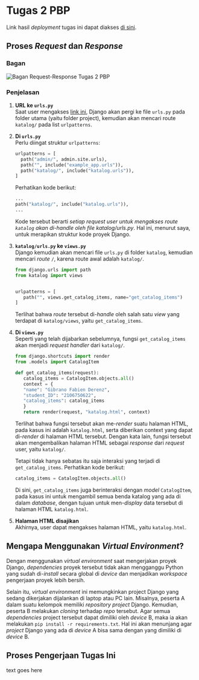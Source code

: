 # Tugas 2 PBP

Link hasil _deployment_ tugas ini dapat diakses [di sini](https://gibs-tugas-2-pbp.herokuapp.com/katalog/).

## Proses _Request_ dan _Response_

### Bagan
![Bagan Request-Response Tugas 2 PBP](https://user-images.githubusercontent.com/70869295/189836526-d7899933-6c75-4275-9802-3150d6153bb6.png)

### Penjelasan

1. **URL ke `urls.py`<br>**
   Saat user mengakses [link ini](https://gibs-tugas-2-pbp.herokuapp.com/katalog/), Django akan pergi ke file `urls.py` pada folder utama (yaitu folder project), kemudian akan mencari route `katalog/` pada list `urlpatterns`.

2. **Di `urls.py`<br>**
   Perlu diingat struktur `urlpatterns`:

   ```py
   urlpatterns = [
     path("admin/", admin.site.urls),
     path("", include("example_app.urls")),
     path("katalog/", include("katalog.urls")),
   ]
   ```

   Perhatikan kode berikut:

   ```py
   ...
   path("katalog/", include("katalog.urls")),
   ...
   ```

   Kode tersebut berarti _setiap request user untuk mengakses route `katalog` akan di-handle oleh file katalog/urls.py_. Hal ini, menurut saya, untuk merapikan struktur kode proyek Django.

3. **`katalog/urls.py` ke `views.py`**<br>
   Django kemudian akan mencari file `urls.py` di folder `katalog`, kemudian mencari _route_ `/`, karena route awal adalah `katalog/`.

   ```py
   from django.urls import path
   from katalog import views


   urlpatterns = [
      path("", views.get_catalog_items, name="get_catalog_items")
   ]
   ```

   Terlihat bahwa _route_ tersebut di-_handle_ oleh salah satu _view_ yang terdapat di `katalog/views`, yaitu `get_catalog_items`.

4. **Di `views.py`**<br>
   Seperti yang telah dijabarkan sebelumnya, fungsi `get_catalog_items` akan menjadi _request handler_ dari `katalog/`.

   ```py
   from django.shortcuts import render
   from .models import CatalogItem

   def get_catalog_items(request):
      catalog_items = CatalogItem.objects.all()
      context = {
      "name": "Gibrano Fabien Derenz",
      "student_ID": "2106750622",
      "catalog_items": catalog_items
      }
      return render(request, "katalog.html", context)
   ```

   Terlihat bahwa fungsi tersebut akan me-_render_ suatu halaman HTML, pada kasus ini adalah `katalog.html`, serta diberikan context yang dapat di-_render_ di halaman HTML tersebut. Dengan kata lain, fungsi tersebut akan mengembalikan halaman HTML sebagai _response_ dari _request_ user, yaitu `katalog/`.

   Tetapi tidak hanya sebatas itu saja interaksi yang terjadi di `get_catalog_items`. Perhatikan kode berikut:

   ```py
   catalog_items = CatalogItem.objects.all()
   ```

   Di sini, `get_catalog_items` juga berinteraksi dengan _model_ `CatalogItem`, pada kasus ini untuk mengambil semua benda katalog yang ada di dalam _database_, dengan tujuan untuk men-_display_ data tersebut di halaman HTML `katalog.html`.

5. **Halaman HTML disajikan**<br>
   Akhirnya, user dapat mengakses halaman HTML, yaitu `katalog.html`.

## Mengapa Menggunakan _Virtual Environment_?

Dengan menggunakan _virtual environment_ saat mengerjakan proyek Django, _dependencies_ proyek tersebut tidak akan mengganggu Python yang sudah di-_install_ secara global di _device_ dan menjadikan _workspace_ pengerjaan proyek lebih bersih.

Selain itu, _virtual environment_ ini memungkinkan project Django yang sedang dikerjakan dijalankan di laptop atau PC lain. Misalnya, peserta A dalam suatu kelompok memiliki _repository project_ Django. Kemudian, peserta B melakukan _cloning_ terhadap _repo_ tersebut. Agar semua _dependencies_ project tersebut dapat dimiliki oleh _device_ B, maka ia akan melakukan `pip install -r requirements.txt`. Hal ini akan menunjang agar _project_ Django yang ada di _device_ A bisa sama dengan yang dimiliki di _device_ B.

## Proses Pengerjaan Tugas Ini

text goes here
